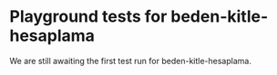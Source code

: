 # Playground tests for beden-kitle-hesaplama
We are still awaiting the first test run for beden-kitle-hesaplama.
